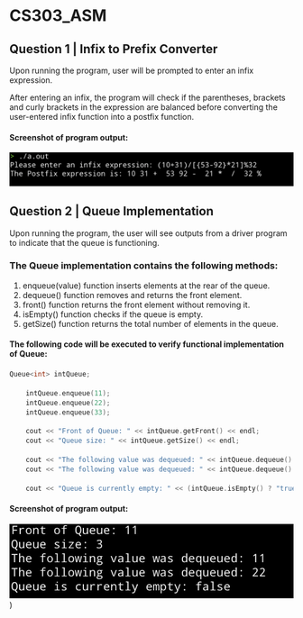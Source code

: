 # CS303_ASM

## Question 1 | Infix to Prefix Converter

Upon running the program, user will be prompted to enter an infix expression.

After entering an infix, the program will check if the parentheses, brackets and curly brackets in the expression are balanced before converting the user-entered infix function into a postfix function.

#### Screenshot of program output:

![Alt text](screenshots/Infix_to_Postfix_converter.png)

## Question 2 | Queue Implementation

Upon running the program, the user will see outputs from a driver program to indicate that the queue is functioning.

### The Queue implementation contains the following methods:

1. enqueue(value) function inserts elements at the rear of the queue.
2. dequeue() function removes and returns the front element.
3. front() function returns the front element without removing it.
4. isEmpty() function checks if the queue is empty.
5. getSize() function returns the total number of elements in the queue.

#### The following code will be executed to verify functional implementation of Queue:

```cpp
Queue<int> intQueue;

    intQueue.enqueue(11);
    intQueue.enqueue(22);
    intQueue.enqueue(33);

    cout << "Front of Queue: " << intQueue.getFront() << endl;
    cout << "Queue size: " << intQueue.getSize() << endl;

    cout << "The following value was dequeued: " << intQueue.dequeue() << endl;
    cout << "The following value was dequeued: " << intQueue.dequeue() << endl;

    cout << "Queue is currently empty: " << (intQueue.isEmpty() ? "true" : "false") << endl;
```

#### Screenshot of program output:

![Alt text](screenshots/Queue_driver.jpeg))
